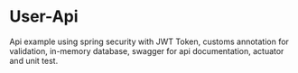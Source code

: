 # User-Api
Api example using spring security with JWT Token, customs annotation for validation, in-memory database, swagger for api documentation, actuator and unit test.
